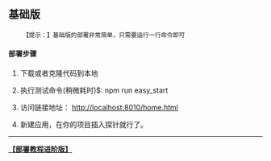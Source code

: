 
## 基础版
        【提示：】基础版的部署非常简单，只需要运行一行命令即可
#### 部署步骤

 1. 下载或者克隆代码到本地
  
 2. 执行测试命令(稍微耗时)$: npm run easy_start
  
 3. 访问链接地址： [http://localhost:8010/home.html](http://localhost:8010/home.html) 
 
 4. 新建应用，在你的项目插入探针就行了。

----------------------------

[**【部署教程进阶版】**](https://github.com/a597873885/webfunny_monitor/blob/master/Document_advanced.md)


 
